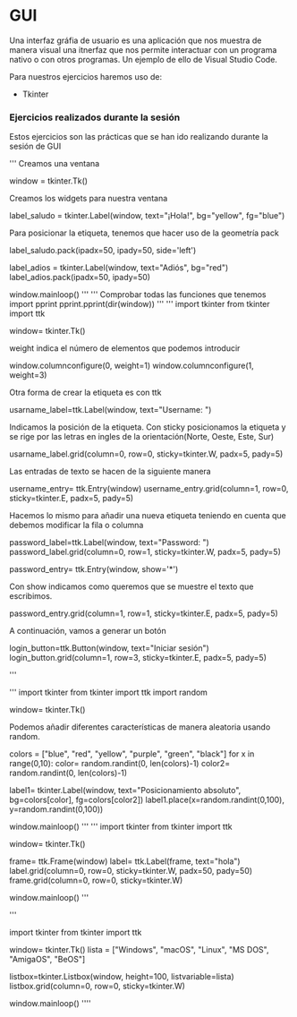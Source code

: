 # **GUI**

Una interfaz gráfia de usuario es una aplicación que nos muestra de manera visual una itnerfaz que nos permite interactuar con un programa nativo o con otros programas. Un ejemplo de ello de Visual Studio Code. 

Para nuestros ejercicios haremos uso de:

- Tkinter



### Ejercicios realizados durante la sesión

Estos ejercicios son las prácticas que se han ido realizando durante la sesión de GUI 

'''
Creamos una ventana

window = tkinter.Tk()

Creamos los widgets para nuestra ventana

label_saludo = tkinter.Label(window, text="¡Hola!", bg="yellow", fg="blue")

Para posicionar la etiqueta, tenemos que hacer uso de la geometría pack

label_saludo.pack(ipadx=50, ipady=50, side='left')

label_adios = tkinter.Label(window, text="Adiós", bg="red")
label_adios.pack(ipadx=50, ipady=50)

window.mainloop()
'''
'''
Comprobar todas las funciones que tenemos
import pprint
pprint.pprint(dir(window))
'''
'''
import tkinter
from tkinter import ttk

window= tkinter.Tk()

weight indica el número de elementos que podemos introducir

window.columnconfigure(0, weight=1)
window.columnconfigure(1, weight=3)

Otra forma de crear la etiqueta es con ttk

usarname_label=ttk.Label(window, text="Username: ")

Indicamos la posición de la etiqueta. Con sticky posicionamos la etiqueta y se rige por las letras en ingles de la orientación(Norte, Oeste, Este, Sur)

usarname_label.grid(column=0, row=0, sticky=tkinter.W, padx=5, pady=5)

Las entradas de texto se hacen de la siguiente manera

username_entry= ttk.Entry(window)
username_entry.grid(column=1, row=0, sticky=tkinter.E, padx=5, pady=5)

Hacemos lo mismo para añadir una nueva etiqueta teniendo en cuenta que debemos modificar la fila o columna

password_label=ttk.Label(window, text="Password: ")
password_label.grid(column=0, row=1, sticky=tkinter.W, padx=5, pady=5)

password_entry= ttk.Entry(window, show='*') 

Con show indicamos como queremos que se muestre el texto que escribimos.

password_entry.grid(column=1, row=1, sticky=tkinter.E, padx=5, pady=5)

A continuación, vamos a generar un botón

login_button=ttk.Button(window, text="Iniciar sesión")
login_button.grid(column=1, row=3, sticky=tkinter.E, padx=5, pady=5)

'''

'''
import tkinter
from tkinter import ttk
import random

window= tkinter.Tk()

Podemos añadir diferentes características de manera aleatoria usando random.

colors = ["blue", "red", "yellow", "purple", "green", "black"]
for x in range(0,10):
    color= random.randint(0, len(colors)-1)
    color2= random.randint(0, len(colors)-1)
    

label1= tkinter.Label(window, text="Posicionamiento absoluto", bg=colors[color], fg=colors[color2])
label1.place(x=random.randint(0,100), y=random.randint(0,100))




window.mainloop()
'''
'''
import tkinter
from tkinter import ttk

window= tkinter.Tk()

frame= ttk.Frame(window)
label= ttk.Label(frame, text="hola")
label.grid(column=0, row=0, sticky=tkinter.W, padx=50, pady=50)
frame.grid(column=0, row=0, sticky=tkinter.W)


window.mainloop()
'''

'''

import tkinter
from tkinter import ttk

window= tkinter.Tk()
lista = ["Windows", "macOS", "Linux", "MS DOS", "AmigaOS", "BeOS"]

listbox=tkinter.Listbox(window, height=100, listvariable=lista)
listbox.grid(column=0, row=0, sticky=tkinter.W)

window.mainloop()
''''